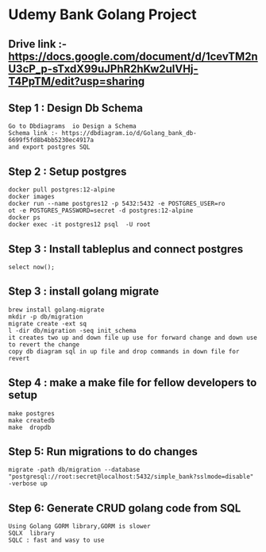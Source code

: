 #  Udemy Bank Golang Project 
## Drive link :- https://docs.google.com/document/d/1cevTM2nU3cP_p-sTxdX99uJPhR2hKw2ulVHj-T4PpTM/edit?usp=sharing
## Step 1 : Design Db Schema 
```
Go to Dbdiagrams  io Design a Schema 
Schema link :- https://dbdiagram.io/d/Golang_bank_db-6699f5fd8b4bb5230ec4917a
and export postgres SQL 
```

## Step 2 : Setup postgres 
```
docker pull postgres:12-alpine
docker images
docker run --name postgres12 -p 5432:5432 -e POSTGRES_USER=ro
ot -e POSTGRES_PASSWORD=secret -d postgres:12-alpine
docker ps
docker exec -it postgres12 psql  -U root
```
## Step 3 : Install  tableplus and connect postgres
```
select now(); 
```

## Step 3 : install golang migrate 
```
brew install golang-migrate
mkdir -p db/migration
migrate create -ext sq
l -dir db/migration -seq init_schema
it creates two up and down file up use for forward change and down use to revert the change
copy db diagram sql in up file and drop commands in down file for revert 

```
## Step 4 : make a make file for fellow developers to setup 
```
make postgres
make createdb
make  dropdb
```

## Step 5: Run migrations to do changes 
```
migrate -path db/migration --database "postgresql://root:secret@localhost:5432/simple_bank?sslmode=disable"  -verbose up
```

## Step 6: Generate CRUD golang code from SQL 
```
Using Golang GORM library,GORM is slower 
SQLX  library 
SQLC : fast and wasy to use  
```
